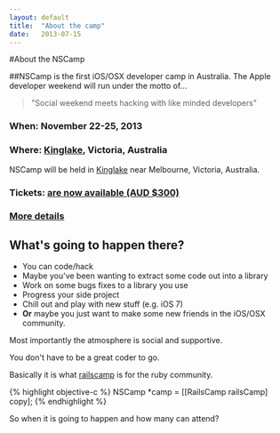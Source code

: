 ```yaml
---
layout: default
title:  "About the camp"
date:   2013-07-15
---
```


#About the NSCamp

##NSCamp is the first iOS/OSX developer camp in Australia.
The Apple developer weekend will run under the motto of...

> "Social weekend meets hacking with like minded developers"

### When: November 22-25, 2013
### Where: [Kinglake](/where.html), Victoria, Australia
NSCamp will be held in [Kinglake](/where.html) near Melbourne, Victoria, Australia. 

### Tickets:  [are now available  (AUD $300) ](https://nscamp.herokuapp.com/rego)

### [More details](/where.html)

## What's going to happen there?

* You can code/hack
* Maybe you've been wanting to extract some code out into a library
* Work on some bugs fixes to a library you use
* Progress your side project
* Chill out and play with new stuff (e.g. iOS 7)
* **Or** maybe you just want to make some new friends in the iOS/OSX community.

Most importantly the atmosphere is social and supportive. 

You don't have to be a great coder to go.

Basically it is what [railscamp](http://railscamps.com) is for the ruby community.


{% highlight objective-c %}
  NSCamp *camp = [[RailsCamp railsCamp] copy];
{% endhighlight %}

So when it is going to happen and how many can attend? 
